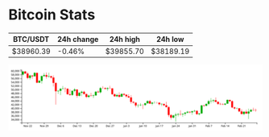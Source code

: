 # Bitcoin Stats

BTC/USDT|24h change|24h high|24h low|
|---|---|---|---|
|$38960.39|-0.46%|$39855.70|$38189.19|

<img src="./chart.svg">
